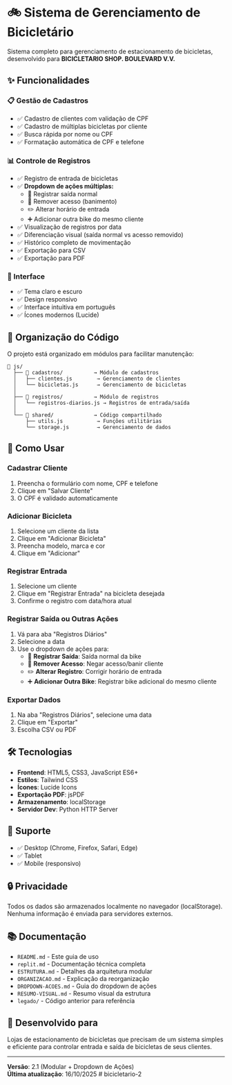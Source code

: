 # 🚲 Sistema de Gerenciamento de Bicicletário

Sistema completo para gerenciamento de estacionamento de bicicletas, desenvolvido para **BICICLETARIO SHOP. BOULEVARD V.V.**

## ✨ Funcionalidades

### 📋 Gestão de Cadastros
- ✅ Cadastro de clientes com validação de CPF
- ✅ Cadastro de múltiplas bicicletas por cliente
- ✅ Busca rápida por nome ou CPF
- ✅ Formatação automática de CPF e telefone

### 📊 Controle de Registros
- ✅ Registro de entrada de bicicletas
- ✅ **Dropdown de ações múltiplas:**
  - 🚪 Registrar saída normal
  - 🚫 Remover acesso (banimento)
  - ✏️ Alterar horário de entrada
  - ➕ Adicionar outra bike do mesmo cliente
- ✅ Visualização de registros por data
- ✅ Diferenciação visual (saída normal vs acesso removido)
- ✅ Histórico completo de movimentação
- ✅ Exportação para CSV
- ✅ Exportação para PDF

### 🎨 Interface
- ✅ Tema claro e escuro
- ✅ Design responsivo
- ✅ Interface intuitiva em português
- ✅ Ícones modernos (Lucide)

## 📁 Organização do Código

O projeto está organizado em módulos para facilitar manutenção:

```
📂 js/
  ├── 📂 cadastros/          → Módulo de cadastros
  │   ├── clientes.js        → Gerenciamento de clientes
  │   └── bicicletas.js      → Gerenciamento de bicicletas
  │
  ├── 📂 registros/          → Módulo de registros
  │   └── registros-diarios.js → Registros de entrada/saída
  │
  └── 📂 shared/             → Código compartilhado
      ├── utils.js           → Funções utilitárias
      └── storage.js         → Gerenciamento de dados
```

## 🚀 Como Usar

### Cadastrar Cliente
1. Preencha o formulário com nome, CPF e telefone
2. Clique em "Salvar Cliente"
3. O CPF é validado automaticamente

### Adicionar Bicicleta
1. Selecione um cliente da lista
2. Clique em "Adicionar Bicicleta"
3. Preencha modelo, marca e cor
4. Clique em "Adicionar"

### Registrar Entrada
1. Selecione um cliente
2. Clique em "Registrar Entrada" na bicicleta desejada
3. Confirme o registro com data/hora atual

### Registrar Saída ou Outras Ações
1. Vá para aba "Registros Diários"
2. Selecione a data
3. Use o dropdown de ações para:
   - 🚪 **Registrar Saída**: Saída normal da bike
   - 🚫 **Remover Acesso**: Negar acesso/banir cliente
   - ✏️ **Alterar Registro**: Corrigir horário de entrada
   - ➕ **Adicionar Outra Bike**: Registrar bike adicional do mesmo cliente

### Exportar Dados
1. Na aba "Registros Diários", selecione uma data
2. Clique em "Exportar"
3. Escolha CSV ou PDF

## 🛠️ Tecnologias

- **Frontend**: HTML5, CSS3, JavaScript ES6+
- **Estilos**: Tailwind CSS
- **Ícones**: Lucide Icons
- **Exportação PDF**: jsPDF
- **Armazenamento**: localStorage
- **Servidor Dev**: Python HTTP Server

## 📱 Suporte

- ✅ Desktop (Chrome, Firefox, Safari, Edge)
- ✅ Tablet
- ✅ Mobile (responsivo)

## 🔒 Privacidade

Todos os dados são armazenados localmente no navegador (localStorage). Nenhuma informação é enviada para servidores externos.

## 📚 Documentação

- `README.md` - Este guia de uso
- `replit.md` - Documentação técnica completa
- `ESTRUTURA.md` - Detalhes da arquitetura modular
- `ORGANIZACAO.md` - Explicação da reorganização
- `DROPDOWN-ACOES.md` - Guia do dropdown de ações
- `RESUMO-VISUAL.md` - Resumo visual da estrutura
- `legado/` - Código anterior para referência

## 🎯 Desenvolvido para

Lojas de estacionamento de bicicletas que precisam de um sistema simples e eficiente para controlar entrada e saída de bicicletas de seus clientes.

---

**Versão**: 2.1 (Modular + Dropdown de Ações)  
**Última atualização**: 16/10/2025
#   b i c i c l e t a r i o - 2  
 